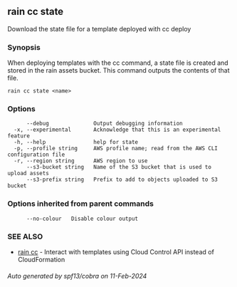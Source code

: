 ## rain cc state

Download the state file for a template deployed with cc deploy

### Synopsis

When deploying templates with the cc command, a state file is created and stored in the rain assets bucket. This command outputs the contents of that file.


```
rain cc state <name>
```

### Options

```
      --debug              Output debugging information
  -x, --experimental       Acknowledge that this is an experimental feature
  -h, --help               help for state
  -p, --profile string     AWS profile name; read from the AWS CLI configuration file
  -r, --region string      AWS region to use
      --s3-bucket string   Name of the S3 bucket that is used to upload assets
      --s3-prefix string   Prefix to add to objects uploaded to S3 bucket
```

### Options inherited from parent commands

```
      --no-colour   Disable colour output
```

### SEE ALSO

* [rain cc](rain_cc.md)	 - Interact with templates using Cloud Control API instead of CloudFormation

###### Auto generated by spf13/cobra on 11-Feb-2024

